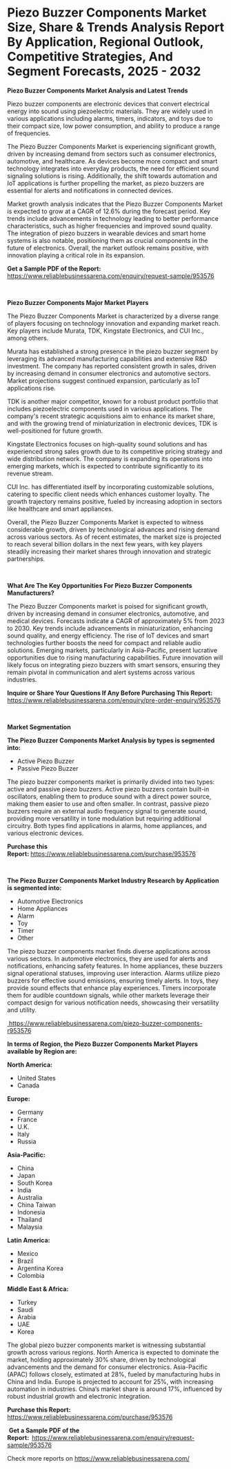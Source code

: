 <p><h1>Piezo Buzzer Components Market Size, Share & Trends Analysis Report By Application, Regional Outlook, Competitive Strategies, And Segment Forecasts, 2025 - 2032</h1></p><p><strong>Piezo Buzzer Components Market Analysis and Latest Trends</strong></p>
<p><p>Piezo buzzer components are electronic devices that convert electrical energy into sound using piezoelectric materials. They are widely used in various applications including alarms, timers, indicators, and toys due to their compact size, low power consumption, and ability to produce a range of frequencies. </p><p>The Piezo Buzzer Components Market is experiencing significant growth, driven by increasing demand from sectors such as consumer electronics, automotive, and healthcare. As devices become more compact and smart technology integrates into everyday products, the need for efficient sound signaling solutions is rising. Additionally, the shift towards automation and IoT applications is further propelling the market, as piezo buzzers are essential for alerts and notifications in connected devices.</p><p>Market growth analysis indicates that the Piezo Buzzer Components Market is expected to grow at a CAGR of 12.6% during the forecast period. Key trends include advancements in technology leading to better performance characteristics, such as higher frequencies and improved sound quality. The integration of piezo buzzers in wearable devices and smart home systems is also notable, positioning them as crucial components in the future of electronics. Overall, the market outlook remains positive, with innovation playing a critical role in its expansion.</p></p>
<p><strong>Get a Sample PDF of the Report:&nbsp;</strong> <a href="https://www.reliablebusinessarena.com/enquiry/request-sample/953576?utm_campaign=2004&utm_medium=2&utm_source=Github&utm_content=ia&utm_term=07032025&utm_id=piezo-buzzer-components">https://www.reliablebusinessarena.com/enquiry/request-sample/953576</a></p>
<p>&nbsp;</p>
<p><strong>Piezo Buzzer Components Major Market Players</strong></p>
<p><p>The Piezo Buzzer Components Market is characterized by a diverse range of players focusing on technology innovation and expanding market reach. Key players include Murata, TDK, Kingstate Electronics, and CUI Inc., among others.</p><p>Murata has established a strong presence in the piezo buzzer segment by leveraging its advanced manufacturing capabilities and extensive R&D investment. The company has reported consistent growth in sales, driven by increasing demand in consumer electronics and automotive sectors. Market projections suggest continued expansion, particularly as IoT applications rise.</p><p>TDK is another major competitor, known for a robust product portfolio that includes piezoelectric components used in various applications. The company's recent strategic acquisitions aim to enhance its market share, and with the growing trend of miniaturization in electronic devices, TDK is well-positioned for future growth.</p><p>Kingstate Electronics focuses on high-quality sound solutions and has experienced strong sales growth due to its competitive pricing strategy and wide distribution network. The company is expanding its operations into emerging markets, which is expected to contribute significantly to its revenue stream.</p><p>CUI Inc. has differentiated itself by incorporating customizable solutions, catering to specific client needs which enhances customer loyalty. The growth trajectory remains positive, fueled by increasing adoption in sectors like healthcare and smart appliances.</p><p>Overall, the Piezo Buzzer Components Market is expected to witness considerable growth, driven by technological advances and rising demand across various sectors. As of recent estimates, the market size is projected to reach several billion dollars in the next few years, with key players steadily increasing their market shares through innovation and strategic partnerships.</p></p>
<p>&nbsp;</p>
<p><strong>What Are The Key Opportunities For Piezo Buzzer Components Manufacturers?</strong></p>
<p><p>The Piezo Buzzer Components market is poised for significant growth, driven by increasing demand in consumer electronics, automotive, and medical devices. Forecasts indicate a CAGR of approximately 5% from 2023 to 2030. Key trends include advancements in miniaturization, enhancing sound quality, and energy efficiency. The rise of IoT devices and smart technologies further boosts the need for compact and reliable audio solutions. Emerging markets, particularly in Asia-Pacific, present lucrative opportunities due to rising manufacturing capabilities. Future innovation will likely focus on integrating piezo buzzers with smart sensors, ensuring they remain pivotal in communication and alert systems across various industries.</p></p>
<p><strong>Inquire or Share Your Questions If Any Before Purchasing This Report:</strong> <a href="https://www.reliablebusinessarena.com/enquiry/pre-order-enquiry/953576?utm_campaign=2004&utm_medium=2&utm_source=Github&utm_content=ia&utm_term=07032025&utm_id=piezo-buzzer-components">https://www.reliablebusinessarena.com/enquiry/pre-order-enquiry/953576</a></p>
<p>&nbsp;</p>
<p><strong>Market Segmentation</strong></p>
<p><strong>The Piezo Buzzer Components Market Analysis by types is segmented into:</strong></p>
<p><ul><li>Active Piezo Buzzer</li><li>Passive Piezo Buzzer</li></ul></p>
<p><p>The piezo buzzer components market is primarily divided into two types: active and passive piezo buzzers. Active piezo buzzers contain built-in oscillators, enabling them to produce sound with a direct power source, making them easier to use and often smaller. In contrast, passive piezo buzzers require an external audio frequency signal to generate sound, providing more versatility in tone modulation but requiring additional circuitry. Both types find applications in alarms, home appliances, and various electronic devices.</p></p>
<p><strong>Purchase this Report:&nbsp;</strong><a href="https://www.reliablebusinessarena.com/purchase/953576?utm_campaign=2004&utm_medium=2&utm_source=Github&utm_content=ia&utm_term=07032025&utm_id=piezo-buzzer-components">https://www.reliablebusinessarena.com/purchase/953576</a></p>
<p>&nbsp;</p>
<p><strong>The Piezo Buzzer Components Market Industry Research by Application is segmented into:</strong></p>
<p><ul><li>Automotive Electronics</li><li>Home Appliances</li><li>Alarm</li><li>Toy</li><li>Timer</li><li>Other</li></ul></p>
<p><p>The piezo buzzer components market finds diverse applications across various sectors. In automotive electronics, they are used for alerts and notifications, enhancing safety features. In home appliances, these buzzers signal operational statuses, improving user interaction. Alarms utilize piezo buzzers for effective sound emissions, ensuring timely alerts. In toys, they provide sound effects that enhance play experiences. Timers incorporate them for audible countdown signals, while other markets leverage their compact design for various notification needs, showcasing their versatility and utility.</p></p>
<p><a href="https://www.reliablebusinessarena.com/piezo-buzzer-components-r953576?utm_campaign=2004&utm_medium=2&utm_source=Github&utm_content=ia&utm_term=07032025&utm_id=piezo-buzzer-components">&nbsp;https://www.reliablebusinessarena.com/piezo-buzzer-components-r953576</a></p>
<p><strong>In terms of Region, the Piezo Buzzer Components Market Players available by Region are:</strong></p>
<p>
    <p> <strong> North America: </strong>
        <ul>
            <li>United States</li>
            <li>Canada</li>
        </ul>
        </p> 
    <p> <strong> Europe: </strong>
        <ul>
            <li>Germany</li>
            <li>France</li>
            <li>U.K.</li>
            <li>Italy</li>
            <li>Russia</li>
        </ul>
        </p> 
    <p> <strong> Asia-Pacific: </strong>
        <ul>
            <li>China</li>
            <li>Japan</li>
            <li>South Korea</li>
            <li>India</li>
            <li>Australia</li>
            <li>China Taiwan</li>
            <li>Indonesia</li>
            <li>Thailand</li>
            <li>Malaysia</li>
        </ul>
        </p> 
    <p> <strong> Latin America: </strong>
        <ul>
            <li>Mexico</li>
            <li>Brazil</li>
            <li>Argentina Korea</li>
            <li>Colombia</li>
        </ul>
        </p> 
    <p> <strong> Middle East & Africa: </strong>
        <ul>
            <li>Turkey</li>
            <li>Saudi</li>
            <li>Arabia</li>
            <li>UAE</li>
            <li>Korea</li>
        </ul>
    </p>
    </p>
<p><p>The global piezo buzzer components market is witnessing substantial growth across various regions. North America is expected to dominate the market, holding approximately 30% share, driven by technological advancements and the demand for consumer electronics. Asia-Pacific (APAC) follows closely, estimated at 28%, fueled by manufacturing hubs in China and India. Europe is projected to account for 25%, with increasing automation in industries. China’s market share is around 17%, influenced by robust industrial growth and electronic integration.</p></p>
<p><strong>Purchase this Report: </strong><a href="https://www.reliablebusinessarena.com/purchase/953576?utm_campaign=2004&utm_medium=2&utm_source=Github&utm_content=ia&utm_term=07032025&utm_id=piezo-buzzer-components">https://www.reliablebusinessarena.com/purchase/953576</a></p>
<p>&nbsp;<strong>Get a Sample PDF of the Report:&nbsp;&nbsp;</strong><a href="https://www.reliablebusinessarena.com/enquiry/request-sample/953576?utm_campaign=2004&utm_medium=2&utm_source=Github&utm_content=ia&utm_term=07032025&utm_id=piezo-buzzer-components">https://www.reliablebusinessarena.com/enquiry/request-sample/953576</a></p>
<p><strong></strong></p>
<p>Check more reports on <a href="https://www.reliablebusinessarena.com/?utm_campaign=2004&utm_medium=2&utm_source=Github&utm_content=ia&utm_term=07032025&utm_id=piezo-buzzer-components">https://www.reliablebusinessarena.com/</a></p>